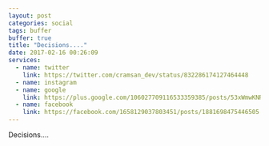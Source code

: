 ```yaml
---
layout: post
categories: social
tags: buffer
buffer: true
title: "Decisions...."
date: 2017-02-16 00:26:09
services: 
  - name: twitter
    link: https://twitter.com/cramsan_dev/status/832286174127464448
  - name: instagram
  - name: google
    link: https://plus.google.com/106027709116533359385/posts/53xWmwKNRkr
  - name: facebook
    link: https://facebook.com/1658129037803451/posts/1881698475446505
---
```

Decisions....
